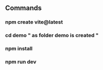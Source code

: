 ## Commands

### npm create vite@latest

### cd demo " as folder demo is created "

### npm install

### npm run dev
